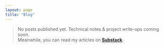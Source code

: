 ```yaml
---
layout: page
title: "Blog"
---
```


<!-- Font Awesome -->
<link rel="stylesheet" href="https://cdnjs.cloudflare.com/ajax/libs/font-awesome/6.4.0/css/all.min.css">

<!-- # Blog -->

> No posts published yet. Technical notes & project write-ups coming soon.  
> Meanwhile, you can read my articles on **[Substack](https://eneskasoglu.substack.com/)**.
